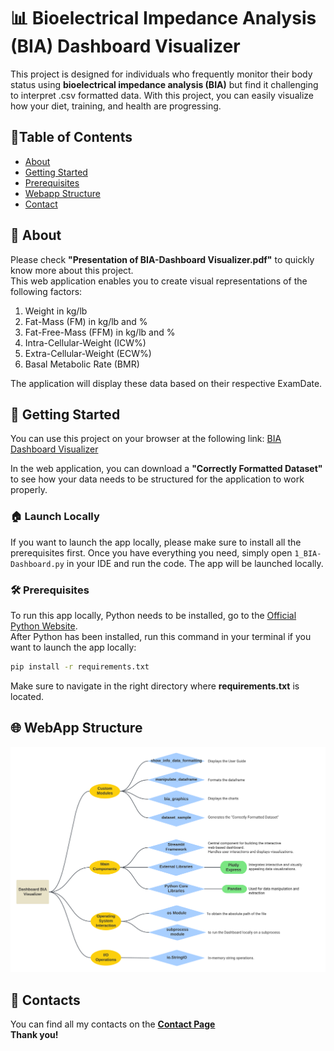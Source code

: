 # 📊 Bioelectrical Impedance Analysis (BIA) Dashboard Visualizer

This project is designed for individuals who frequently monitor their body status using **bioelectrical impedance analysis (BIA)** but find it challenging to interpret .csv formatted data. With this project, you can easily visualize how your diet, training, and health are progressing.

## 📑Table of Contents

- [About](#about)
- [Getting Started](#getting-started)
- [Prerequisites](#prerequisites)
- [Webapp Structure](#webappstructure)
- [Contact](#contact)

## 📝 About
Please check **"Presentation of BIA-Dashboard Visualizer.pdf"** to quickly know more about this project. <br>
This web application enables you to create visual representations of the following factors:

1. Weight in kg/lb
2. Fat-Mass (FM) in kg/lb and %
3. Fat-Free-Mass (FFM) in kg/lb and %
4. Intra-Cellular-Weight (ICW%)
5. Extra-Cellular-Weight (ECW%)
6. Basal Metabolic Rate (BMR)

The application will display these data based on their respective ExamDate.

## 🚀 Getting Started

You can use this project on your browser at the following link: [BIA Dashboard Visualizer](https://bia-dashboard-visualizer.streamlit.app/)

In the web application, you can download a **"Correctly Formatted Dataset"** to see how your data needs to be structured for the application to work properly.

### 🏠 Launch Locally

If you want to launch the app locally, please make sure to install all the prerequisites first. Once you have everything you need, simply open `1_BIA-Dashboard.py` in your IDE and run the code. The app will be launched locally.

### 🛠️ Prerequisites
To run this app locally, Python needs to be installed, go to the [Official Python Website](https://www.python.org/). <br>
After Python has been installed, run this command in your terminal if you want to launch the app locally:

```bash
pip install -r requirements.txt
```
Make sure to navigate in the right directory where **requirements.txt** is located.

## 🌐 WebApp Structure
![WebApp Structure](Structure-BIA-Dashboard.png)


## 📧 Contacts
You can find all my contacts on the [**Contact Page**](https://bia-dashboard-visualizer.streamlit.app/Contacts) <br> **Thank you!**
